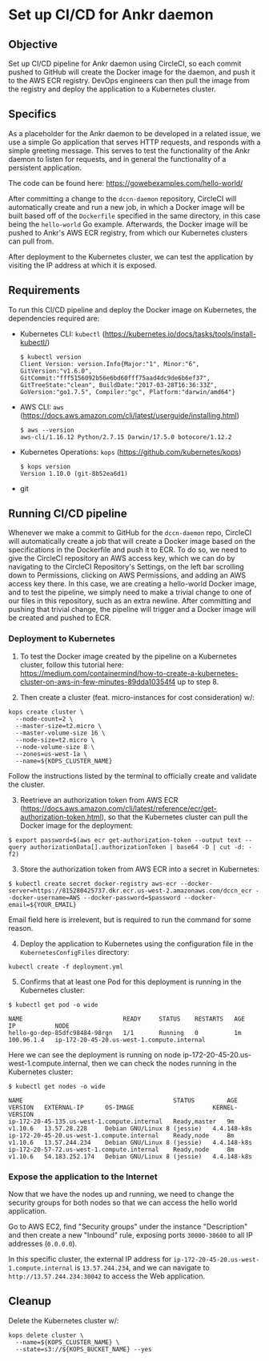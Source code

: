 # Set up CI/CD for Ankr daemon

## Objective

Set up CI/CD pipeline for Ankr daemon using CircleCI, so each commit pushed to GitHub will create the Docker image for the daemon, and push it to the AWS ECR registry.
DevOps engineers can then pull the image from the registry and deploy the application to a Kubernetes cluster.

## Specifics

As a placeholder for the Ankr daemon to be developed in a related issue, we use a simple Go application that serves HTTP requests, and responds with a simple greeting message.
This serves to test the functionality of the Ankr daemon to listen for requests, and in general the functionality of a persistent application.

The code can be found here: https://gowebexamples.com/hello-world/

After committing a change to the `dccn-daemon` repository, CircleCI will automatically create and run a new job, in which a Docker image will be built based off of the `Dockerfile` specified in the same directory, in this case being the `hello-world` Go example.
Afterwards, the Docker image will be pushed to Ankr's AWS ECR registry, from which our Kubernetes clusters can pull from.

After deployment to the Kubernetes cluster, we can test the application by visiting the IP address at which it is exposed.

## Requirements

To run this CI/CD pipeline and deploy the Docker image on Kubernetes, the dependencies required are:
* Kubernetes CLI: `kubectl` (https://kubernetes.io/docs/tasks/tools/install-kubectl/)
  ```
  $ kubectl version
  Client Version: version.Info{Major:"1", Minor:"6", GitVersion:"v1.6.0", GitCommit:"fff5156092b56e6bd60fff75aad4dc9de6b6ef37", GitTreeState:"clean", BuildDate:"2017-03-28T16:36:33Z", GoVersion:"go1.7.5", Compiler:"gc", Platform:"darwin/amd64"}
  ```
* AWS CLI: `aws` (https://docs.aws.amazon.com/cli/latest/userguide/installing.html)
  ```
  $ aws --version
  aws-cli/1.16.12 Python/2.7.15 Darwin/17.5.0 botocore/1.12.2
  ```
* Kubernetes Operations: `kops` (https://github.com/kubernetes/kops)
  ```
  $ kops version
  Version 1.10.0 (git-8b52ea6d1)
  ```
* git

## Running CI/CD pipeline

Whenever we make a commit to GitHub for the `dccn-daemon` repo, CircleCI will automatically create a job that will create a Docker image based on the specifications in the Dockerfile and push it to ECR. To do so, we need to give the CircleCI repository an AWS access key, which we can do by navigating to the CircleCI Repository's Settings, on the left bar scrolling down to Permissions, clicking on AWS Permissions, and adding an AWS access key there.
In this case, we are creating a hello-world Docker image, and to test the pipeline, we simply need to make a trivial change to one of our files in this repository, such as an extra newline.
After committing and pushing that trivial change, the pipeline will trigger and a Docker image will be created and pushed to ECR.

### Deployment to Kubernetes

1. To test the Docker image created by the pipeline on a Kubernetes cluster, follow this tutorial here: https://medium.com/containermind/how-to-create-a-kubernetes-cluster-on-aws-in-few-minutes-89dda10354f4 up to step 8.

2. Then create a cluster (feat. micro-instances for cost consideration) w/:
```
kops create cluster \
  --node-count=2 \
  --master-size=t2.micro \
  --master-volume-size 16 \
  --node-size=t2.micro \
  --node-volume-size 8 \
  --zones=us-west-1a \
  --name=${KOPS_CLUSTER_NAME}
```

Follow the instructions listed by the terminal to officially create and validate the cluster.

3. Reetrieve an authorization token from AWS ECR (https://docs.aws.amazon.com/cli/latest/reference/ecr/get-authorization-token.html), so that the Kubernetes cluster can pull the Docker image for the deployment:
```
$ export password=$(aws ecr get-authorization-token --output text --query authorizationData[].authorizationToken | base64 -D | cut -d: -f2)
```

3. Store the authorization token from AWS ECR into a secret in Kubernetes:
```
$ kubectl create secret docker-registry aws-ecr --docker-server=https://815280425737.dkr.ecr.us-west-2.amazonaws.com/dccn_ecr --docker-username=AWS --docker-password=$password --docker-email=${YOUR_EMAIL}
```

Email field here is irrelevent, but is required to run the command for some reason.

4. Deploy the application to Kubernetes using the configuration file in the `KubernetesConfigFiles` directory:
```
kubectl create -f deployment.yml
```

5. Confirms that at least one Pod for this deployment is running in the Kubernetes cluster:
```
$ kubectl get pod -o wide

NAME                            READY     STATUS    RESTARTS   AGE       IP           NODE
hello-go-dep-85dfc98484-98rgn   1/1       Running   0          1m        100.96.1.4   ip-172-20-45-20.us-west-1.compute.internal
```

Here we can see the deployment is running on node ip-172-20-45-20.us-west-1.compute.internal, then we can check the nodes running in the Kubernetes cluster:

```
$ kubectl get nodes -o wide

NAME                                          STATUS         AGE       VERSION   EXTERNAL-IP      OS-IMAGE                      KERNEL-VERSION
ip-172-20-45-135.us-west-1.compute.internal   Ready,master   9m        v1.10.6   13.57.28.228     Debian GNU/Linux 8 (jessie)   4.4.148-k8s
ip-172-20-45-20.us-west-1.compute.internal    Ready,node     8m        v1.10.6   13.57.244.234    Debian GNU/Linux 8 (jessie)   4.4.148-k8s
ip-172-20-57-72.us-west-1.compute.internal    Ready,node     8m        v1.10.6   54.183.252.174   Debian GNU/Linux 8 (jessie)   4.4.148-k8s
```

### Expose the application to the Internet

Now that we have the nodes up and running, we need to change the security groups for both nodes so that we can access the hello world application.

Go to AWS EC2, find "Security groups" under the instance "Description" and then create a new "Inbound" rule, exposing ports `30000-30600` to all IP addresses (`0.0.0.0`).

In this specific cluster, the external IP address for `ip-172-20-45-20.us-west-1.compute.internal` is `13.57.244.234`, and we can navigate to `http://13.57.244.234:30042` to access the Web application.

## Cleanup

Delete the Kubernetes cluster w/:
```
kops delete cluster \
  --name=${KOPS_CLUSTER_NAME} \
  --state=s3://${KOPS_BUCKET_NAME} --yes
```
